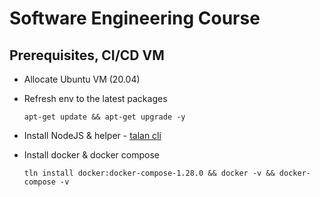 # Software Engineering Course

## Prerequisites, CI/CD VM
* Allocate Ubuntu VM (20.04)
* Refresh env to the latest packages
  ```
  apt-get update && apt-get upgrade -y
  ```

* Install NodeJS & helper - [talan cli](https://github.com/project-talan/tln-cli)
* Install docker & docker compose
  ```
  tln install docker:docker-compose-1.28.0 && docker -v && docker-compose -v
  ```
